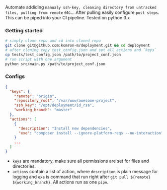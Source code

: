 Automate addiding `manualy ssh-key, cleaning directory from untracked files, pulling from remote` etc... After pulling
easily configure `post steps`. This can be piped into your CI pipeline. Tested on python 3.x

### Getting started

```bash
# simply clone repo and cd into cloned repo
git clone git@github.com:komron-m/deployment.git && cd deployment
# after cloning copy test_config.json and set all actions and `keys`
cp tests/test_config.json /path/to/project_conf.json
# run script with one argument
python src/main.py /path/to/project_conf.json
```

### Configs

```json
{
  "keys": {
    "remote": "origin",
    "repository_root": "/var/www/awesome-project",
    "ssh_key": "/opt/deployment/id_rsa",
    "working_branch": "master"
  },
  "actions": [
    {
      "description": "Install new dependencies",
      "exe": "composer install --ignore-platform-reqs --no-interaction"
    }
    ...
  ]
}
```

- `keys` are mandatory, make sure all permissions are set for files and directories.
- `actions` contain a list of action, where `description` is plain message for logging and `exe` is command that run
  right after `git pull ${remote} ${working_branch}`. All actions run as one `pipe`.
